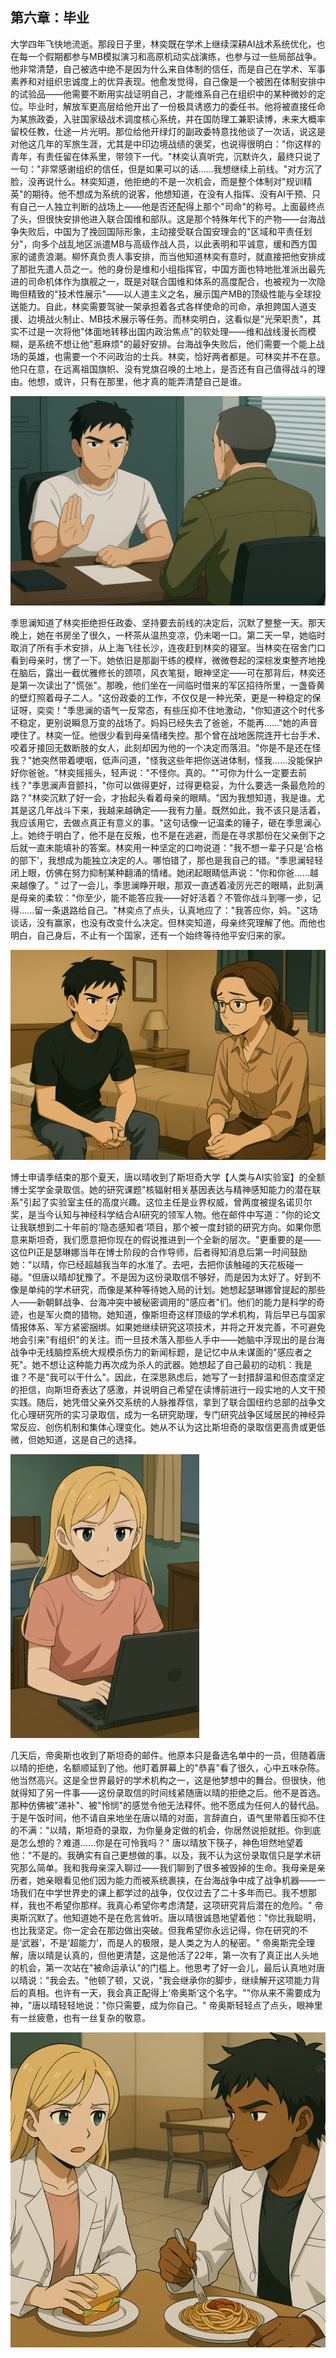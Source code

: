## 第六章：毕业
大学四年飞快地流逝。那段日子里，林奕既在学术上继续深耕AI战术系统优化，也在每一个假期都参与MB模拟演习和高原机动实战演练，也参与过一些局部战争。他非常清楚，自己被选中绝不是因为什么来自体制的信任，而是自己在学术、军事素养和对组织忠诚度上的优异表现。他愈发觉得，自己像是一个被困在体制安排中的试验品——他需要不断用实战证明自己，才能维系自己在组织中的某种微妙的定位。毕业时，解放军更高层给他开出了一份极具诱惑力的委任书。他将被直接任命为某旅政委，入驻国家级战术调度核心系统，并在国防理工兼职读博，未来大概率留校任教，仕途一片光明。那位给他开绿灯的副政委特意找他谈了一次话，说这是对他这几年的军旅生涯，尤其是中印边境战绩的褒奖，也说得很明白："你这样的青年，有责任留在体系里，带领下一代。"林奕认真听完，沉默许久，最终只说了一句："非常感谢组织的信任，但是如果可以的话......我想继续上前线。"对方沉了脸，没再说什么。林奕知道，他拒绝的不是一次机会，而是整个体制对"规训精英"的期待。他不想成为系统的说客，他想知道，在没有人指挥、没有AI干预、只有自己一人独立判断的战场上——他是否还配得上那个"司命"的称号。上面最终点了头，但很快安排他进入联合国维和部队。这是那个特殊年代下的产物——台海战争失败后，中国为了挽回国际形象，主动接受联合国安理会的"区域和平责任划分"，向多个战乱地区派遣MB与高级作战人员，以此表明和平诚意，缓和西方国家的谴责浪潮。柳怀真负责人事安排，而当他知道林奕有意时，就直接把他安排成了那批先遣人员之一。他的身份是维和小组指挥官，中国方面也特地批准派出最先进的司命机体作为旗舰之一，既是对联合国维和体系的高度配合，也被视为一次隐晦但精致的"技术性展示"——以人道主义之名，展示国产MB的顶级性能与全球投送能力。自此，林奕需要驾驶一架承担着各式各样使命的司命，承担跨国人道支援、边境战火制止、MB技术展示等任务。而林奕明白，这看似是"光荣职责"，其实不过是一次将他"体面地转移出国内政治焦点"的软处理——维和战线漫长而模糊，是系统不想让他"惹麻烦"的最好安排。台海战争失败后，他们需要一个能上战场的英雄，也需要一个不问政治的士兵。林奕，恰好两者都是。可林奕并不在意。他只在意，在远离祖国旗帜、没有党旗召唤的土地上，是否还有自己值得战斗的理由。他想，或许，只有在那里，他才真的能弄清楚自己是谁。

<img src="./illustrations/20.png">

季思澜知道了林奕拒绝担任政委、坚持要去前线的决定后，沉默了整整一天。那天晚上，她在书房坐了很久，一杯茶从温热变凉，仍未喝一口。第二天一早，她临时取消了所有手术安排，从上海飞往长沙，连夜赶到林奕的寝室。当林奕在宿舍门口看到母亲时，愣了一下。她依旧是那副干练的模样，微微卷起的深棕发束整齐地挽在脑后，露出一截优雅修长的颈项，风衣笔挺，眼神坚定——可在那背后，林奕还是第一次读出了"慌张"。那晚，他们坐在一间临时借来的军区招待所里，一盏昏黄的壁灯照着母子二人。"这份政委的工作，不仅仅是一种光荣，更是一种稳定的保证呀，奕奕！"季思澜的语气一反常态，有些压抑不住地激动，"你知道这个时代多不稳定，更别说瞬息万变的战场了。妈妈已经失去了爸爸，不能再......"她的声音哽住了。林奕一怔。他很少看到母亲情绪失控。那个曾在战地医院连开七台手术、咬着牙接回无数断肢的女人，此刻却因为他的一个决定而落泪。"你是不是还在怪我？"她突然带着哽咽，低声问道，"怪我这些年把你送进体制，怪我......没能保护好你爸爸。"林奕摇摇头，轻声说："不怪你。真的。""可你为什么一定要去前线？"季思澜声音颤抖，"你可以做得更好，过得更稳妥，为什么要选一条最危险的路？"林奕沉默了好一会，才抬起头看着母亲的眼睛。"因为我想知道，我是谁。尤其是这几年战斗下来，我越来越确定——我有力量。既然如此，我不该只是活着，我应该用它，去做点真正有意义的事。"这句话像一记温柔的锤子，砸在季思澜心上。她终于明白了，他不是在反叛，也不是在逃避，而是在寻求那份在父亲倒下之后就一直未能填补的答案。林奕用一种坚定的口吻说道："我不想一辈子只是‘合格的部下’，我想成为能独立决定的人。哪怕错了，那也是我自己的错。"季思澜轻轻闭上眼，仿佛在努力抑制某种翻涌的情绪。她闭起眼睛低声说："你和你爸......越来越像了。" 过了一会儿，季思澜睁开眼，那双一直透着凌厉光芒的眼睛，此刻满是母亲的柔软："你至少，能不能答应我——好好活着？不管你战斗到哪一步，记得......留一条退路给自己。"林奕点了点头，认真地应了："我答应你，妈。"这场谈话，没有赢家，也没有改变什么决定。但林奕知道，母亲终究理解了他。而他也明白，自己身后，不止有一个国家，还有一个始终等待他平安归来的家。

<img src="./illustrations/21.png">

博士申请季结束的那个夏天，唐以晴收到了斯坦奇大学【人类与AI实验室】的全额博士奖学金录取信。她的研究课题"核辐射相关基因表达与精神感知能力的潜在联系"引起了实验室主任的高度兴趣。这位主任是业界权威，曾两度被提名诺贝尔奖，是当今认知与神经科学结合AI研究的领军人物。他在邮件中写道："你的论文让我联想到二十年前的‘隐态感知者’项目，那个被一度封锁的研究方向。如果你愿意来斯坦奇，我们愿意把你现在的假说推进到一个全新的层次。"更重要的是——这位PI正是瑟琳娜当年在博士阶段的合作导师，后者得知消息后第一时间鼓励她："以晴，你已经超越我当年的水准了。去吧，去把你该触碰的天花板碰一碰。"但唐以晴却犹豫了。不是因为这份录取信不够好，而是因为太好了。好到不像是单纯的学术研究，而像是某种等待她入局的计划。她想起瑟琳娜曾提起的那些人——新朝鲜战争、台海冲突中被秘密调用的"感应者"们。他们的能力是科学的奇迹，也是军火商的猎物。她知道，像斯坦奇这样顶级的学术机构，背后早已与国家情报体系、军方紧密捆绑。如果她继续研究这项技术，并将之开发完善，不可避免地会引来"有组织"的关注。而一旦技术落入那些人手中——她脑中浮现出的是台海战争中无线脑控系统大规模杀伤力的新闻标题，是记忆中从未谋面的"感应者之死"。她不想让这种能力再次成为杀人的武器。她想起了自己最初的动机：我是谁？不是"我可以干什么"。因此，在深思熟虑后，她写了一封措辞温和但态度坚定的拒信，向斯坦奇表达了感激，并说明自己希望在读博前进行一段实地的人文干预实践。随后，她凭借父亲外交系统的人脉推荐信，拿到了联合国纽约总部的战争文化心理研究所的实习录取信，成为一名研究助理，专门研究战争区域居民的神经异常反应、创伤机制和集体心理变化。她从不认为这比斯坦奇的录取信更高贵或更低微，但她知道，这是自己的选择。

<img src="./illustrations/22.png" width=60%>

几天后，帝奥斯也收到了斯坦奇的邮件。他原本只是备选名单中的一员，但随着唐以晴的拒绝，名额顺延到了他。他盯着屏幕上的"恭喜"看了很久，心中五味杂陈。他当然高兴。这是全世界最好的学术机构之一，这是他梦想中的舞台。但很快，他就得知了另一件事——这份录取信的时间线紧随唐以晴的拒绝之后。他不是首选。那种仿佛被"递补"、被"怜悯"的感觉令他无法释怀。他不愿成为任何人的替代品。于是午饭时间，他不请自来地坐在唐以晴的对面，言辞直白，语气里带着压抑不住的不满："以晴，斯坦奇的录取，为你量身定做的机会，你居然说拒就拒。你到底是怎么想的？难道......你是在可怜我吗？" 唐以晴放下筷子，神色坦然地望着他："不是的。我确实有自己更想做的事。以及，我不认为这份录取信只是学术研究那么简单。我和我母亲深入聊过——我们聊到了很多被毁掉的生命。我母亲是亲历者，她亲眼看见他们因为能力而被系统裹挟，在台海战争中成了战争机器——一场我们在中学世界史的课上都学过的战争，仅仅过去了二十多年而已。我不想那样，我也不希望你那样。我真心希望你考虑清楚，这项研究背后潜在的危险。" 帝奥斯沉默了。他知道她不是在危言耸听。唐以晴很诚恳地望着他："你比我聪明，也比我坚定。你一定会在那边做出突破。但我希望你永远记得，你在研究的不是‘武器’，不是‘超能力’，而是人的极限，是人类之为人的秘密。" 帝奥斯完全理解，唐以晴是认真的，但他更清楚，这是他活了22年，第一次有了真正出人头地的机会，第一次站在"被命运承认"的门槛上。他思考了好一会儿，最后认真地对唐以晴说："我会去。"他顿了顿，又说，"我会继承你的脚步，继续解开这项能力背后的真相。也许有一天，我会真正配得上‘帝奥斯’这个名字。""你从来不需要成为神，"唐以晴轻轻地说："你只需要，成为你自己。" 帝奥斯轻轻点了点头，眼神里有一丝疲惫，也有一丝复杂的敬意。

<img src="./illustrations/23.png" >